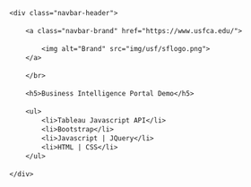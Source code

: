 <div id="container">

	<div class="navbar-header">

	    <a class="navbar-brand" href="https://www.usfca.edu/">
	            	
	        <img alt="Brand" src="img/usf/sflogo.png">
	    </a>

	    </br>

	    <h5>Business Intelligence Portal Demo</h5>

	    <ul>
	        <li>Tableau Javascript API</li>
	        <li>Bootstrap</li>
	        <li>Javascript | JQuery</li>
	        <li>HTML | CSS</li>
	    </ul>

    </div>

</div>

